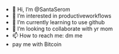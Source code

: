 - 👋 Hi, I’m @SantaSerom
- 👀 I’m interested in productiveworkflows
- 🌱 I’m currently learning to use github
- 💞️ I’m looking to collaborate with yr mom
- 📫 How to reach me: dm me
- pay me with Bitcoin
<!---
SantaSerom/SantaSerom is a ✨ special ✨ repository because its `README.md` (this file) appears on your GitHub profile.
You can click the Preview link to take a look at your changes.
--->
